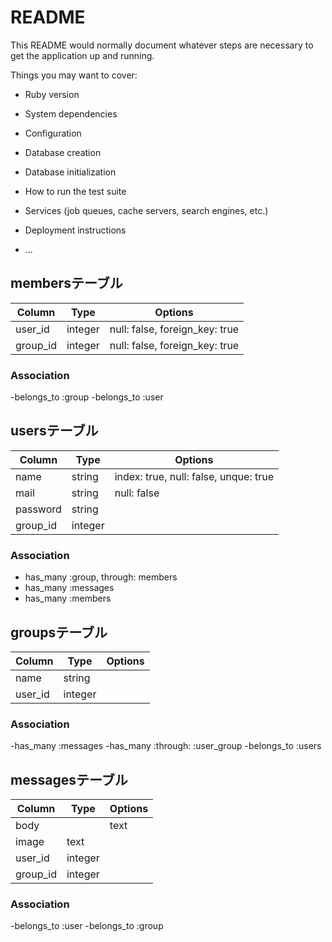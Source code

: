 # README

This README would normally document whatever steps are necessary to get the
application up and running.

Things you may want to cover:

* Ruby version

* System dependencies

* Configuration

* Database creation

* Database initialization

* How to run the test suite

* Services (job queues, cache servers, search engines, etc.)

* Deployment instructions

* ...

## membersテーブル

|Column|Type|Options|
|------|----|-------|
|user_id|integer|null: false, foreign_key: true|
|group_id|integer|null: false, foreign_key: true|

### Association
-belongs_to :group
-belongs_to :user

## usersテーブル
|Column|Type|Options|
|------|----|-------|
|name|string|index: true, null: false, unque: true|
|mail|string|null: false|
|password|string||
|group_id|integer||

### Association
- has_many :group, through: members
- has_many :messages
- has_many :members

## groupsテーブル
|Column|Type|Options|
|------|----|-------|
|name|string||
|user_id|integer||

### Association
-has_many :messages
-has_many :through: :user_group
-belongs_to :users

## messagesテーブル
|Column|Type|Options|
|------|----|-------|
|body||text||
|image|text||
|user_id|integer||
|group_id|integer||

### Association
-belongs_to :user
-belongs_to :group



